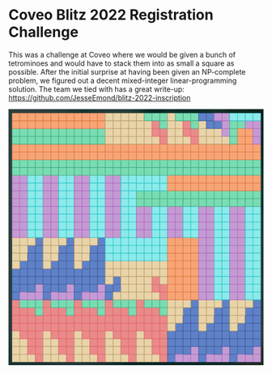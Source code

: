 # Coveo Blitz 2022 Registration Challenge
This was a challenge at Coveo where we would be given a bunch of tetrominoes and would have to stack them into as small a square as possible. 
After the initial surprise at having been given an NP-complete problem, we figured out a decent mixed-integer linear-programming solution. The team 
we tied with has a great write-up: https://github.com/JesseEmond/blitz-2022-inscription


![16 * 16 solution](https://github.com/amackenzie1/tiling/blob/master/the-farmers_256_v50.PNG?raw=true)
